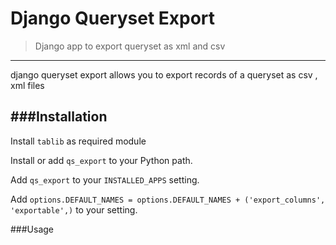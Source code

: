 # Django Queryset Export

>  Django app to export queryset as xml and csv 

***

django queryset export allows you to export records of a queryset as csv , xml files 

###Installation
------------

Install ``tablib`` as required module

Install or add ``qs_export`` to your Python path.

Add ``qs_export`` to your ``INSTALLED_APPS`` setting.

Add ``options.DEFAULT_NAMES = options.DEFAULT_NAMES + ('export_columns', 'exportable',)`` to your  setting.

###Usage


